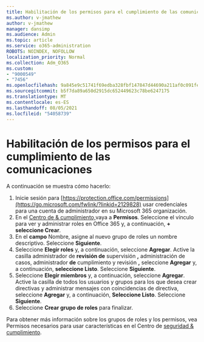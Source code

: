```yaml
---
title: Habilitación de los permisos para el cumplimiento de las comunicaciones
ms.author: v-jmathew
author: v-jmathew
manager: dansimp
ms.audience: Admin
ms.topic: article
ms.service: o365-administration
ROBOTS: NOINDEX, NOFOLLOW
localization_priority: Normal
ms.collection: Adm_O365
ms.custom:
- "9000549"
- "7456"
ms.openlocfilehash: 9a845e9c51741f69edba328fbf147847d44690a211af0c091fe29733414f771b
ms.sourcegitcommit: b5f7da89a650d2915dc652449623c78be6247175
ms.translationtype: MT
ms.contentlocale: es-ES
ms.lasthandoff: 08/05/2021
ms.locfileid: "54058739"
---
```

# <a name="enable-permissions-for-communication-compliance"></a>Habilitación de los permisos para el cumplimiento de las comunicaciones

A continuación se muestra cómo hacerlo:

1. Inicie sesión para [https://protection.office.com/permissions](https://go.microsoft.com/fwlink/?linkid=2129828) usar credenciales para una cuenta de administrador en su Microsoft 365 organización.
2. En el [Centro de & cumplimiento,](https://go.microsoft.com/fwlink/?linkid=2101341)vaya a **Permisos**. Seleccione el vínculo para ver y administrar roles en Office 365 y, a continuación, **\+ seleccione Crear**.
3. En el **campo** Nombre, asigne al nuevo grupo de roles un nombre descriptivo. Seleccione **Siguiente**.
4. Seleccione **Elegir roles** y, a continuación, seleccione **Agregar**. Active la casilla administrador de **revisión de** supervisión **,** administración de casos, administrador **de** cumplimiento y revisión **,** seleccione **Agregar** y, a continuación, **seleccione Listo**. Seleccione **Siguiente**.
5. Seleccione **Elegir miembros** y, a continuación, seleccione **Agregar**. Active la casilla de todos los usuarios y grupos para los que desea crear directivas y administrar mensajes con coincidencias de directiva, seleccione **Agregar** y, a continuación, **Seleccione Listo**. Seleccione **Siguiente**.
6. Seleccione **Crear grupo de roles** para finalizar.

Para obtener más información sobre los grupos de roles y los permisos, vea Permisos necesarios para usar características en el Centro de [seguridad & cumplimiento](https://go.microsoft.com/fwlink/?linkid=2114184).
